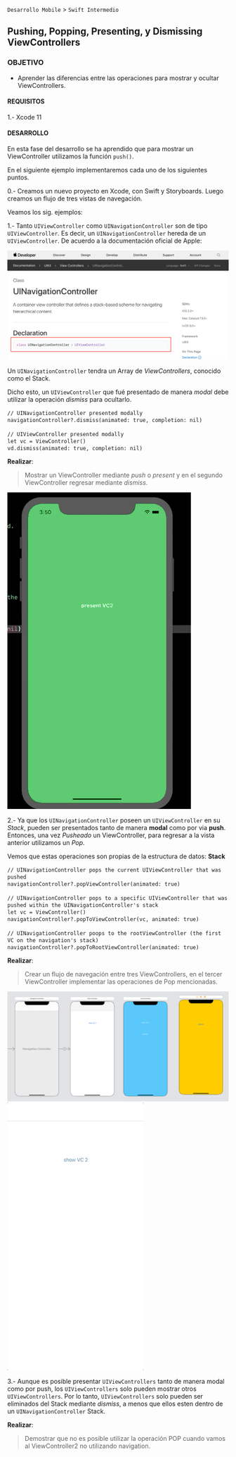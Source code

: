 
`Desarrollo Mobile` > `Swift Intermedio` 

## Pushing, Popping, Presenting, y Dismissing ViewControllers

### OBJETIVO

- Aprender las diferencias entre las operaciones para mostrar y ocultar ViewControllers.

#### REQUISITOS

1.- Xcode 11

#### DESARROLLO

En esta fase del desarrollo se ha aprendido que para mostrar un ViewController utilizamos la función `push()`.

En el siguiente ejemplo implementaremos cada uno de los siguientes puntos.

0.- Creamos un nuevo proyecto en Xcode, con Swift y Storyboards. Luego creamos un flujo de tres vistas de navegación.

Veamos los sig. ejemplos:

1.- Tanto `UIViewController` como `UINavigationController` son de tipo `UIViewController`. Es decir, un `UINavigationController` hereda de un `UIViewController`. De acuerdo a la documentación oficial de Apple:

![](0.png)

Un `UINavigationController` tendra un Array de *ViewControllers*, conocido como el Stack.

Dicho esto, un `UIViewController` que fué presentado de manera *modal* debe utilizar la operación *dismiss* para ocultarlo.

```
// UINavigationController presented modally
navigationController?.dismiss(animated: true, completion: nil)

// UIViewController presented modally
let vc = ViewController()
vd.dismiss(animated: true, completion: nil)
```

**Realizar**: 
> Mostrar un ViewController mediante *push* o *present* y en el segundo ViewController regresar mediante *dismiss*.

![](1.gif)

2.- Ya que los `UINavigationController` poseen un `UIViewController` en su *Stack*, pueden ser presentados tanto de manera **modal** como por via **push**. Entonces, una vez *Pusheado* un ViewController, para regresar a la vista anterior utilizamos un *Pop*.

Vemos que estas operaciones son propias de la estructura de datos: **Stack**

```
// UINavigationController pops the current UIViewController that was pushed
navigationController?.popViewController(animated: true)

// UINavigationController pops to a specific UIViewController that was pushed within the UINavigationController's stack
let vc = ViewController()
navigationController?.popToViewController(vc, animated: true)

// UINavigationController poops to the rootViewController (the first VC on the navigation's stack)
navigationController?.popToRootViewController(animated: true)
```

**Realizar**: 
> Crear un flujo de navegación entre tres ViewControllers, en el tercer ViewController implementar las operaciones de Pop mencionadas.

![](1.png)
![](2.gif)

3.- Aunque es posible presentar `UIViewControllers` tanto de manera modal como por push, los `UIViewControllers` solo pueden mostrar otros `UIViewControllers`. Por lo tanto, `UIViewControllers` solo pueden ser eliminados del Stack mediante *dismiss*, a menos que ellos esten dentro de un `UINavigationController` Stack.

**Realizar**: 
> Demostrar que no es posible utilizar la operación POP cuando vamos al ViewController2 no utilizando navigation.






